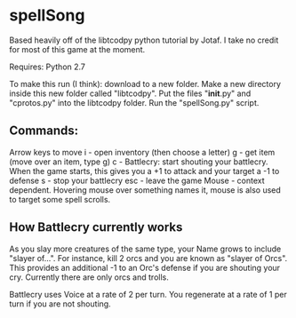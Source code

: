 # spellSong

Based heavily off of the libtcodpy python tutorial by Jotaf.  I take no credit for most of this game at the moment.

Requires: Python 2.7

To make this run (I think): download to a new folder.  Make a new directory inside this new folder called "libtcodpy".  Put the files "__init__.py" and "cprotos.py" into the libtcodpy folder.  Run the "spellSong.py" script.

## Commands:

Arrow keys to move
i - open inventory (then choose a letter)
g - get item (move over an item, type g)
c - Battlecry: start shouting your battlecry.  When the game starts, this gives you a +1 to attack and your target a -1 to defense
s - stop your battlecry
esc - leave the game
Mouse - context dependent.  Hovering mouse over something names it, mouse is also used to target some spell scrolls.

## How Battlecry currently works

As you slay more creatures of the same type, your Name grows to include "slayer of...".  For instance, kill 2 orcs and you are known as "slayer of Orcs".  This provides an additional -1 to an Orc's defense if you are shouting your cry.  Currently there are only orcs and trolls.

Battlecry uses Voice at a rate of 2 per turn.  You regenerate at a rate of 1 per turn if you are not shouting.

